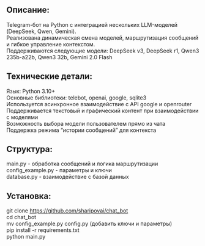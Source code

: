 ## Описание:

Telegram-бот на Python с интеграцией нескольких LLM-моделей (DeepSeek, Qwen, Gemini).  
Реализована динамическая смена моделей, маршрутизация сообщений и гибкое управление контекстом.  
Поддерживаются следующие модели: DeepSeek v3, DeepSeek r1, Qwen3 235b-a22b, Qwen3 32b, Gemini 2.0 Flash  

## Технические детали:

Язык: Python 3.10+  
Основные библиотеки: telebot, openai, google, sqlite3  
Используется асинхронное взаимодействие с API google и openrouter  
Поддерживается текстовый и графический контент при взаимодействии с моделями  
Возможность выбора модели пользователем прямо из чата  
Поддержка режима “истории сообщений” для контекста  

## Структура:

main.py - обработка сообщений и логика маршрутизации  
config_example.py - параметры и ключи  
database.py - взаимодействие с базой данных  

## Установка:
git clone https://github.com/sharipovai/chat_bot  
cd chat_bot  
mv config_example.py config.py (добавить ключи и параметры)  
pip install -r requirements.txt  
python main.py  

